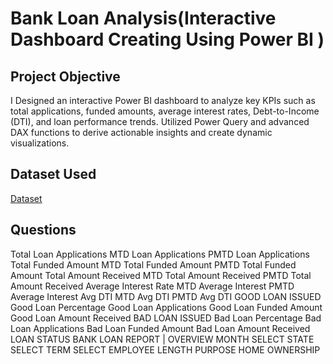# Bank Loan Analysis(Interactive Dashboard Creating Using Power BI )

## Project Objective
I Designed an interactive Power BI dashboard to analyze key KPIs such as total applications, funded amounts, average interest rates, Debt-to-Income (DTI), and loan performance trends. Utilized Power Query and advanced DAX functions to derive actionable insights and create dynamic visualizations.

## Dataset Used
<a href="https://github.com/Aklakh123/Bank-Loan-Ananlysis-Dashboard/blob/main/financial_loan%20(1).csv">Dataset</a>


## Questions
Total Loan Applications 
MTD Loan Applications 
PMTD Loan Applications
Total Funded Amount 
MTD Total Funded Amount
PMTD Total Funded Amount
Total Amount Received
MTD Total Amount Received
PMTD Total Amount Received
Average Interest Rate
MTD Average Interest
PMTD Average Interest
Avg DTI
MTD Avg DTI
PMTD Avg DTI
GOOD LOAN ISSUED
Good Loan Percentage
Good Loan Applications
Good Loan Funded Amount
Good Loan Amount Received
BAD LOAN ISSUED
Bad Loan Percentage 
Bad Loan Applications 
Bad Loan Funded Amount 
Bad Loan Amount Received
LOAN STATUS
BANK LOAN REPORT | OVERVIEW
MONTH
SELECT 
STATE
SELECT 
TERM
SELECT 
EMPLOYEE LENGTH
PURPOSE
HOME OWNERSHIP

